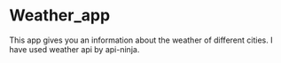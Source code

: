 # Weather_app
This app gives you an information about the weather of different cities. I have used weather api by api-ninja.
